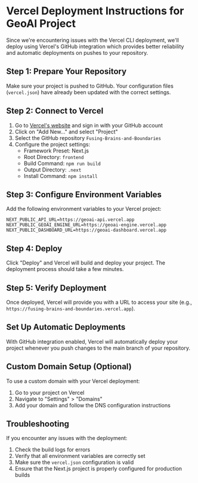 # Vercel Deployment Instructions for GeoAI Project

Since we're encountering issues with the Vercel CLI deployment, we'll deploy using Vercel's GitHub integration which provides better reliability and automatic deployments on pushes to your repository.

## Step 1: Prepare Your Repository

Make sure your project is pushed to GitHub. Your configuration files (`vercel.json`) have already been updated with the correct settings.

## Step 2: Connect to Vercel

1. Go to [Vercel's website](https://vercel.com) and sign in with your GitHub account
2. Click on "Add New..." and select "Project"
3. Select the GitHub repository `Fusing-Brains-and-Boundaries`
4. Configure the project settings:
   - Framework Preset: Next.js
   - Root Directory: `frontend`
   - Build Command: `npm run build`
   - Output Directory: `.next`
   - Install Command: `npm install`

## Step 3: Configure Environment Variables

Add the following environment variables to your Vercel project:
```
NEXT_PUBLIC_API_URL=https://geoai-api.vercel.app
NEXT_PUBLIC_GEOAI_ENGINE_URL=https://geoai-engine.vercel.app
NEXT_PUBLIC_DASHBOARD_URL=https://geoai-dashboard.vercel.app
```

## Step 4: Deploy

Click "Deploy" and Vercel will build and deploy your project. The deployment process should take a few minutes.

## Step 5: Verify Deployment

Once deployed, Vercel will provide you with a URL to access your site (e.g., `https://fusing-brains-and-boundaries.vercel.app`).

## Set Up Automatic Deployments

With GitHub integration enabled, Vercel will automatically deploy your project whenever you push changes to the main branch of your repository.

## Custom Domain Setup (Optional)

To use a custom domain with your Vercel deployment:

1. Go to your project on Vercel
2. Navigate to "Settings" > "Domains"
3. Add your domain and follow the DNS configuration instructions

## Troubleshooting

If you encounter any issues with the deployment:

1. Check the build logs for errors
2. Verify that all environment variables are correctly set
3. Make sure the `vercel.json` configuration is valid
4. Ensure that the Next.js project is properly configured for production builds